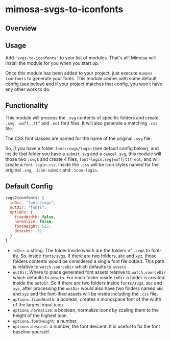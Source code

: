 mimosa-svgs-to-iconfonts
===========
## Overview

## Usage

Add `'svgs-to-iconfonts'` to your list of modules.  That's all!  Mimosa will install the module for you when you start up.

Once this module has been added to your project, just execute `mimosa iconfonts` to generate your fonts.  This module comes with some default config (see below) and if your project matches that config, you won't have any other work to do.

## Functionality

This module will process the `.svg` contents of specific folders and create `.svg`, `.woff`, `.ttf` and `.eot` font files.  It will also generate a matching `.css` file.

The CSS font classes are named for the name of the original `.svg` file.

So, if you have a folder `fonts/svgs/login` (see default config below), and inside that folder you have a `submit.svg` and a `cancel.svg`, this module will those two `.svg`s and create 4 files, `font-login.svg|woff|ttf|eot`, and will create a `font-login.css`.  Inside the `.css` will be icon styles named for the original `.svg`, `.icon-submit` and `.icon-login`.

## Default Config

```javascript
svgs2iconfonts: {
  inDir: "fonts/svgs",
  outDir: "fonts",
  options: {
    fixedWidth: false,
    normalize: false,
    fontHeight: 512,
    descent: -32
  }
}
```

* `inDir`: a string. The folder inside which are the folders of `.svg`s to font-ify.  So, inside `fonts/svgs`, if there are two folders, `abc` and `xyz`, those folders contents would be considered a single font file output. This path is relative to `watch.sourceDir` which defaults to `assets`
* `outDir`: Where to place generated font assets relative to `watch.sourceDir` which defaults to `assets`. For each folder inside `inDir` a folder is created inside the `outDir`.  So if there are two folders inside `fonts/svgs`, `abc` and `xyz`, after processing the `outDir` would also have two folders named `abc` and `xyz` and the font-ified assets will be inside including the `.css` file.
* `options.fixedWidth`: a boolean, creates a monospace font of the width of the largest input icon.
* `options.normalize`: a boolean, normalize icons by scaling them to the height of the highest icon.
* `options.fontHeight`: a number,
* `options.descent`: a number, the font descent. It is useful to fix the font baseline yourself.
